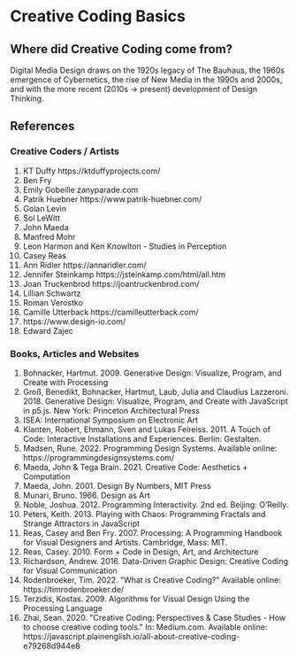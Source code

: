 # Creative Coding Basics

## Where did Creative Coding come from?
Digital Media Design draws on the 1920s legacy of The Bauhaus, the 1960s emergence of Cybernetics, the rise of New Media in the 1990s and 2000s, and with the more recent (2010s -> present) development of Design Thinking. 

## References
### Creative Coders / Artists
<ol>
  <li>KT Duffy  https://ktduffyprojects.com/</li>
  <li>Ben Fry</li>
  <li>Emily Gobeille zanyparade.com</li>
  <li>Patrik Huebner https://www.patrik-huebner.com/</li>
  <li>Golan Levin</li>
  <li>Sol LeWitt</li>
  <li>John Maeda</li>
  <li>Manfred Mohr</li>
  <li>Leon Harmon and Ken Knowlton - Studies in Perception</li>
  <li>Casey Reas</li>
  <li>Ann Ridler https://annaridler.com/
  <li>Jennifer Steinkamp https://jsteinkamp.com/html/all.htm
  <li>Joan Truckenbrod https://joantruckenbrod.com/
  <li>Lillian Schwartz</li>    
  <li>Roman Verostko</li>
  <li>Camille Utterback https://camilleutterback.com/
  <li>https://www.design-io.com/
  <li>Edward Zajec</li>
 </ol> 

### Books, Articles and Websites
<ol>
  <li>Bohnacker, Hartmut. 2009. Generative Design: Visualize, Program, and Create with Processing</li>
  <li>Groß, Benedikt, Bohnacker, Hartmut, Laub, Julia and Claudius Lazzeroni. 2018. Generative Design: Visualize, Program, and Create with JavaScript in p5.js. New York: Princeton Architectural Press</li>
  <li>ISEA: International Symposium on Electronic Art</li>
  <li>Klanten, Robert, Ehmann, Sven and Lukas Feireiss. 2011. A Touch of Code: Interactive Installations and Experiences. Berlin: Gestalten.</li>
  <li>Madsen, Rune. 2022. Programming Design Systems. Available online: https://programmingdesignsystems.com/</li>  
  <li>Maeda, John & Tega Brain. 2021. Creative Code: Aesthetics + Computation</li>
  <li>Maeda, John. 2001. Design By Numbers, MIT Press</li>
  <li>Munari, Bruno. 1966. Design as Art</li>
  <li>Noble, Joshua. 2012. Programming Interactivity. 2nd ed. Beijing: O’Reilly.</li>
  <li>Peters, Keith. 2013. Playing with Chaos: Programming Fractals and Strange Attractors in JavaScript</li>
  <li>Reas, Casey and Ben Fry. 2007. Processing: A Programming Handbook for Visual Designers and Artists. Cambridge, Mass: MIT.</li>
  <li>Reas, Casey. 2010. Form + Code in Design, Art, and Architecture</li>
  <li>Richardson, Andrew. 2016. Data-Driven Graphic Design: Creative Coding for Visual Communication</li>
  <li>Rodenbroeker, Tim. 2022. "What is Creative Coding?" Available online: https://timrodenbroeker.de/</li>  
  <li>Terzidis, Kostas. 2009. Algorithms for Visual Design Using the Processing Language</li>
  <li>Zhai, Sean. 2020. "Creative Coding: Perspectives & Case Studies - How to choose creative coding tools." In: Medium.com. Available online: https://javascript.plainenglish.io/all-about-creative-coding-e79268d944e8</li>
</ol>
